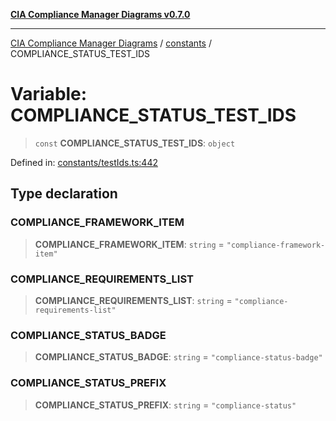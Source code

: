[**CIA Compliance Manager Diagrams v0.7.0**](../../README.md)

***

[CIA Compliance Manager Diagrams](../../modules.md) / [constants](../README.md) / COMPLIANCE\_STATUS\_TEST\_IDS

# Variable: COMPLIANCE\_STATUS\_TEST\_IDS

> `const` **COMPLIANCE\_STATUS\_TEST\_IDS**: `object`

Defined in: [constants/testIds.ts:442](https://github.com/Hack23/cia-compliance-manager/blob/5a46a25cd2e09ba091444827f045b3618a447654/src/constants/testIds.ts#L442)

## Type declaration

### COMPLIANCE\_FRAMEWORK\_ITEM

> **COMPLIANCE\_FRAMEWORK\_ITEM**: `string` = `"compliance-framework-item"`

### COMPLIANCE\_REQUIREMENTS\_LIST

> **COMPLIANCE\_REQUIREMENTS\_LIST**: `string` = `"compliance-requirements-list"`

### COMPLIANCE\_STATUS\_BADGE

> **COMPLIANCE\_STATUS\_BADGE**: `string` = `"compliance-status-badge"`

### COMPLIANCE\_STATUS\_PREFIX

> **COMPLIANCE\_STATUS\_PREFIX**: `string` = `"compliance-status"`
